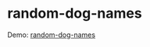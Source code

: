 # random-dog-names

Demo: <a href="https://joaopereirawd.github.io/random-dog-names/">random-dog-names</a>
